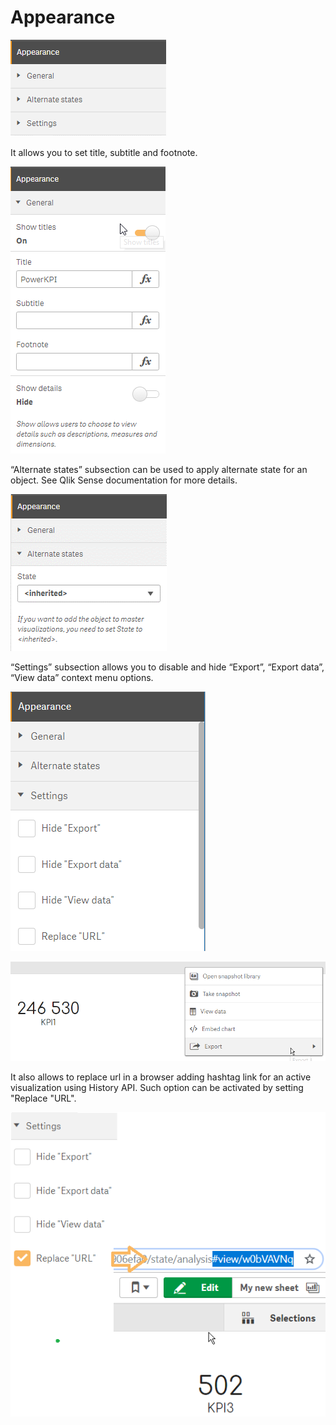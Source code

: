 # Appearance

![](../.gitbook/assets/image%20%2819%29.png)

It allows you to set title, subtitle and footnote.

![General](../.gitbook/assets/image%20%2892%29.png)

“Alternate states” subsection can be used to apply alternate state for an object. See Qlik Sense documentation for more details.

![Alternative states](../.gitbook/assets/image%20%2879%29.png)

“Settings” subsection allows you to disable and hide “Export”, “Export data”, “View data” context menu options. 



![Settings](../.gitbook/assets/image%20%2820%29.png)



![Visualization context menu](../.gitbook/assets/image%20%2850%29.png)

It also allows to replace url in a browser adding hashtag link for an active visualization using History API. Such option can be activated by setting "Replace "URL".

![Replace &quot;URL&quot;](../.gitbook/assets/image%20%28107%29.png)





